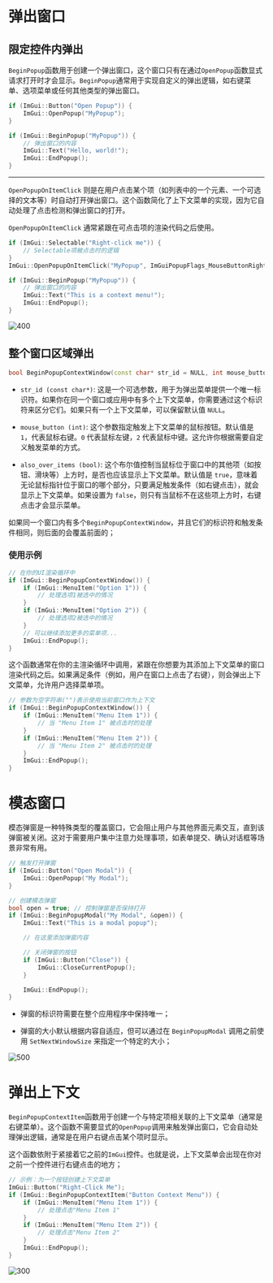 # 弹出窗口

## 限定控件内弹出

`BeginPopup`函数用于创建一个弹出窗口，这个窗口只有在通过`OpenPopup`函数显式请求打开时才会显示。`BeginPopup`通常用于实现自定义的弹出逻辑，如右键菜单、选项菜单或任何其他类型的弹出窗口。

```cpp
if (ImGui::Button("Open Popup")) {
    ImGui::OpenPopup("MyPopup");
}

if (ImGui::BeginPopup("MyPopup")) {
    // 弹出窗口的内容
    ImGui::Text("Hello, world!");
    ImGui::EndPopup();
}
```

---

`OpenPopupOnItemClick` 则是在用户点击某个项（如列表中的一个元素、一个可选择的文本等）时自动打开弹出窗口。这个函数简化了上下文菜单的实现，因为它自动处理了点击检测和弹出窗口的打开。

`OpenPopupOnItemClick` 通常紧跟在可点击项的渲染代码之后使用。

```cpp
if (ImGui::Selectable("Right-click me")) {
    // Selectable项被点击时的逻辑
}
ImGui::OpenPopupOnItemClick("MyPopup", ImGuiPopupFlags_MouseButtonRight);

if (ImGui::BeginPopup("MyPopup")) {
    // 弹出窗口的内容
    ImGui::Text("This is a context menu!");
    ImGui::EndPopup();
}
```

![400](https://pic-1315225359.cos.ap-shanghai.myqcloud.com/20240305123321.png)

## 整个窗口区域弹出

```cpp
bool BeginPopupContextWindow(const char* str_id = NULL, int mouse_button = 1, bool also_over_items = true);
```

- `str_id (const char*)`: 这是一个可选参数，用于为弹出菜单提供一个唯一标识符。如果你在同一个窗口或应用中有多个上下文菜单，你需要通过这个标识符来区分它们。如果只有一个上下文菜单，可以保留默认值 `NULL`。

- `mouse_button (int)`: 这个参数指定触发上下文菜单的鼠标按钮。默认值是 `1`，代表鼠标右键。`0` 代表鼠标左键，`2` 代表鼠标中键。这允许你根据需要自定义触发菜单的方式。

- `also_over_items (bool)`: 这个布尔值控制当鼠标位于窗口中的其他项（如按钮、滑块等）上方时，是否也应该显示上下文菜单。默认值是 `true`，意味着无论鼠标指针位于窗口的哪个部分，只要满足触发条件（如右键点击），就会显示上下文菜单。如果设置为 `false`，则只有当鼠标不在这些项上方时，右键点击才会显示菜单。

如果同一个窗口内有多个`BeginPopupContextWindow`，并且它们的标识符和触发条件相同，则后面的会覆盖前面的；
### 使用示例

```cpp
// 在你的UI渲染循环中
if (ImGui::BeginPopupContextWindow()) {
    if (ImGui::MenuItem("Option 1")) {
        // 处理选项1被选中的情况
    }
    if (ImGui::MenuItem("Option 2")) {
        // 处理选项2被选中的情况
    }
    // 可以继续添加更多的菜单项...
    ImGui::EndPopup();
}
```

这个函数通常在你的主渲染循环中调用，紧跟在你想要为其添加上下文菜单的窗口渲染代码之后。如果满足条件（例如，用户在窗口上点击了右键），则会弹出上下文菜单，允许用户选择菜单项。

```cpp
// 参数为空字符串("")表示使用当前窗口作为上下文
if (ImGui::BeginPopupContextWindow()) {
    if (ImGui::MenuItem("Menu Item 1")) {
        // 当 "Menu Item 1" 被点击时的处理
    }
    if (ImGui::MenuItem("Menu Item 2")) {
        // 当 "Menu Item 2" 被点击时的处理
    }
    ImGui::EndPopup();
}
```

# 模态窗口

模态弹窗是一种特殊类型的覆盖窗口，它会阻止用户与其他界面元素交互，直到该弹窗被关闭。这对于需要用户集中注意力处理事项，如表单提交、确认对话框等场景非常有用。

```cpp
// 触发打开弹窗
if (ImGui::Button("Open Modal")) {
    ImGui::OpenPopup("My Modal");
}

// 创建模态弹窗
bool open = true; // 控制弹窗是否保持打开
if (ImGui::BeginPopupModal("My Modal", &open)) {
    ImGui::Text("This is a modal popup");

    // 在这里添加弹窗内容

    // 关闭弹窗的按钮
    if (ImGui::Button("Close")) {
        ImGui::CloseCurrentPopup();
    }

    ImGui::EndPopup();
}
```

- 弹窗的标识符需要在整个应用程序中保持唯一；

- 弹窗的大小默认根据内容自适应，但可以通过在 `BeginPopupModal` 调用之前使用 `SetNextWindowSize` 来指定一个特定的大小；

![500](https://pic-1315225359.cos.ap-shanghai.myqcloud.com/20240305224634.png)


# 弹出上下文

`BeginPopupContextItem`函数用于创建一个与特定项相关联的上下文菜单（通常是右键菜单）。这个函数不需要显式的`OpenPopup`调用来触发弹出窗口，它会自动处理弹出逻辑，通常是在用户右键点击某个项时显示。

这个函数依附于紧接着它之前的`ImGui`控件。也就是说，上下文菜单会出现在你对之前一个控件进行右键点击的地方；

```cpp
// 示例：为一个按钮创建上下文菜单
ImGui::Button("Right-Click Me");
if (ImGui::BeginPopupContextItem("Button Context Menu")) {
    if (ImGui::MenuItem("Menu Item 1")) {
        // 处理点击"Menu Item 1"
    }
    if (ImGui::MenuItem("Menu Item 2")) {
        // 处理点击"Menu Item 2"
    }
    ImGui::EndPopup();
}
```

![300](https://pic-1315225359.cos.ap-shanghai.myqcloud.com/20240305123353.png)


